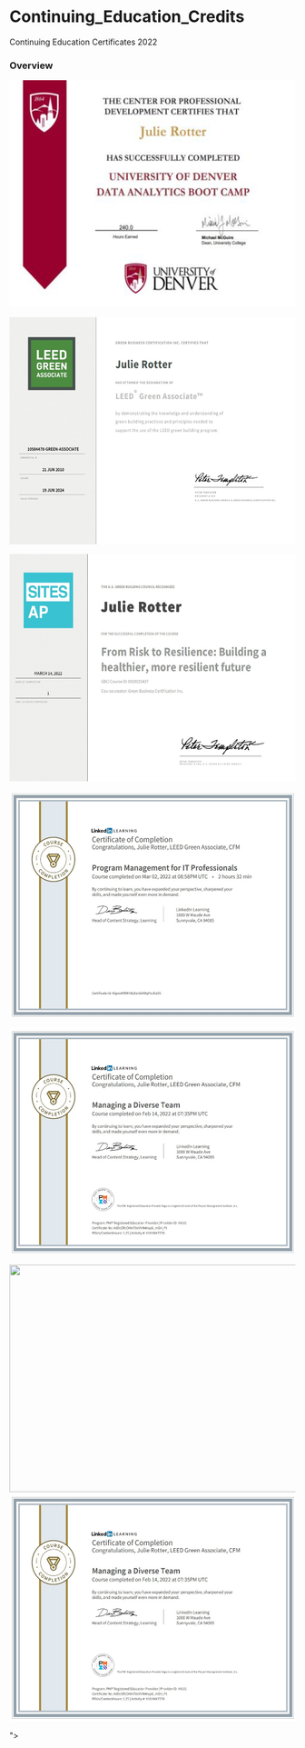 # Continuing_Education_Credits
Continuing Education Certificates 2022 


### Overview
<!-- LEED (Leaders in Energy Efficient Design) CEUs: -->
<!-- LEED Certificate  -->

<p align="center">
  <img width="600" height=400" src="https://github.com/mjrotter4445/Continuing_Education_Credits/blob/main/DU_Certificate_Data_Analytics.jpg">
</p> 
<p align="center">
  <img width="600" height=400" src="https://github.com/mjrotter4445/Continuing_Education_Credits/blob/main/LEED_Certification.jpg">
</p> 

<p align="center">
  <img width="600" height=400" src="https://github.com/mjrotter4445/Continuing_Education_Credits/blob/main/LEED_Risk_to_Resilience.jpg">
</p>                                                                                                                                              
 <p align="center">
  <img width="600" height=400" src="https://github.com/mjrotter4445/Continuing_Education_Credits/blob/main/IT_LI_Pgm_Mgmt_for%20IT.jpg">
</p> 
 <p align="center">
  <img width="600" height=400" src="https://github.com/mjrotter4445/Continuing_Education_Credits/blob/main/Managing_Diverse_Teams.jpg">
</p>
</p> 
<p align="center">
<img width="600" height=400" src="</p> 
 <p align="center">
  <img width="600" height=400" src="https://github.com/mjrotter4445/Continuing_Education_Credits/blob/main/Managing_Diverse_Teams.jpg">
</p>">
</p>                                                 
<p align="center">
<!--   <img width="600" height=400" src="httpsxxjpg"> -->
</p>                                                                                                                                                       
<!-- <p align="center"> -->
<!-- <img width="600" height=400" src="xx"> -->
    
